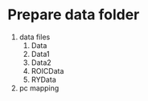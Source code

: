 # Prepare data folder
 1. data files
    1. Data
    2. Data1
    3. Data2
    4. ROICData
    5. RYData
 2. pc mapping